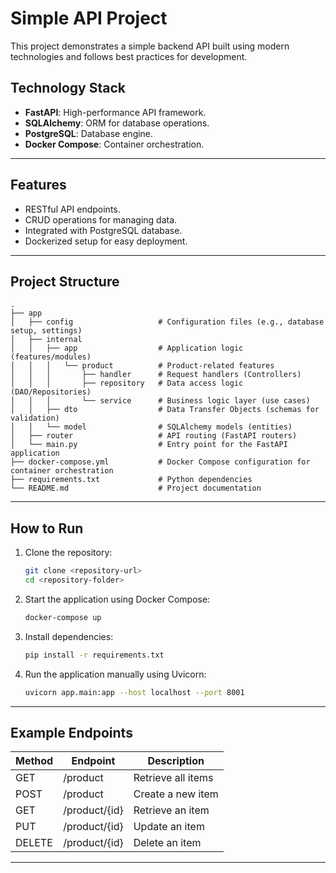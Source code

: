 # Simple API Project

This project demonstrates a simple backend API built using modern technologies and follows best practices for development.

## Technology Stack

- **FastAPI**: High-performance API framework.
- **SQLAlchemy**: ORM for database operations.
- **PostgreSQL**: Database engine.
- **Docker Compose**: Container orchestration.

---

## Features

- RESTful API endpoints.
- CRUD operations for managing data.
- Integrated with PostgreSQL database.
- Dockerized setup for easy deployment.

---

## Project Structure

```
.
├── app
│   ├── config                   # Configuration files (e.g., database setup, settings)
│   ├── internal                          
│   │   ├── app                  # Application logic (features/modules)
│   │   │   └── product          # Product-related features
│   │   │       ├── handler      # Request handlers (Controllers)
│   │   │       ├── repository   # Data access logic (DAO/Repositories)
│   │   │       └── service      # Business logic layer (use cases)
│   │   ├── dto                  # Data Transfer Objects (schemas for validation)
│   │   └── model                # SQLAlchemy models (entities)
│   ├── router                   # API routing (FastAPI routers)
│   └── main.py                  # Entry point for the FastAPI application
├── docker-compose.yml           # Docker Compose configuration for container orchestration
├── requirements.txt             # Python dependencies
└── README.md                    # Project documentation
```

---

## How to Run

1. Clone the repository:
   ```bash
   git clone <repository-url>
   cd <repository-folder>
   ```

2. Start the application using Docker Compose:
   ```bash
   docker-compose up 
   ```

3. Install dependencies:
   ```bash
   pip install -r requirements.txt
   ```

4. Run the application manually using Uvicorn:
   ```bash
   uvicorn app.main:app --host localhost --port 8001
   ```
   
---

## Example Endpoints

| Method | Endpoint       | Description          |
|--------|----------------|----------------------|
| GET    | /product       | Retrieve all items  |
| POST   | /product       | Create a new item   |
| GET    | /product/{id}  | Retrieve an item    |
| PUT    | /product/{id}  | Update an item      |
| DELETE | /product/{id}  | Delete an item      |

---
